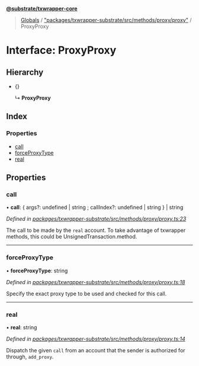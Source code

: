**[@substrate/txwrapper-core](../README.md)**

> [Globals](../globals.md) / ["packages/txwrapper-substrate/src/methods/proxy/proxy"](../modules/_packages_txwrapper_substrate_src_methods_proxy_proxy_.md) / ProxyProxy

# Interface: ProxyProxy

## Hierarchy

* {}

  ↳ **ProxyProxy**

## Index

### Properties

* [call](_packages_txwrapper_substrate_src_methods_proxy_proxy_.proxyproxy.md#call)
* [forceProxyType](_packages_txwrapper_substrate_src_methods_proxy_proxy_.proxyproxy.md#forceproxytype)
* [real](_packages_txwrapper_substrate_src_methods_proxy_proxy_.proxyproxy.md#real)

## Properties

### call

•  **call**: { args?: undefined \| string ; callIndex?: undefined \| string  } \| string

*Defined in [packages/txwrapper-substrate/src/methods/proxy/proxy.ts:23](https://github.com/paritytech/txwrapper-core/blob/a0a9a76/packages/txwrapper-substrate/src/methods/proxy/proxy.ts#L23)*

The call to be made by the `real` account.
To take advantage of txwrapper methods, this could be UnsignedTransaction.method.

___

### forceProxyType

•  **forceProxyType**: string

*Defined in [packages/txwrapper-substrate/src/methods/proxy/proxy.ts:18](https://github.com/paritytech/txwrapper-core/blob/a0a9a76/packages/txwrapper-substrate/src/methods/proxy/proxy.ts#L18)*

Specify the exact proxy type to be used and checked for this call.

___

### real

•  **real**: string

*Defined in [packages/txwrapper-substrate/src/methods/proxy/proxy.ts:14](https://github.com/paritytech/txwrapper-core/blob/a0a9a76/packages/txwrapper-substrate/src/methods/proxy/proxy.ts#L14)*

Dispatch the given `call` from an account that the sender is authorized for
through, `add_proxy`.
